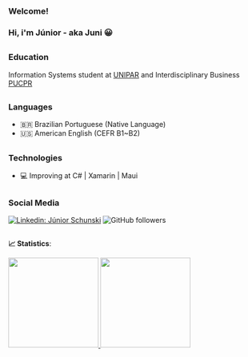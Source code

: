 ### Welcome!

### Hi, i'm Júnior - aka Juni 😀

##

### Education

Information Systems student at [UNIPAR](https://www.unipar.br/) and Interdisciplinary Business [PUCPR](https://www.pucpr.br/)

##

### Languages

* 🇧🇷 Brazilian Portuguese (Native Language)
* 🇺🇸 American English (CEFR B1~B2)

##

### Technologies

* 💻 Improving at C# | Xamarin | Maui

##

### Social Media

[![Linkedin: Júnior Schunski](https://img.shields.io/badge/-schunski-blue?style=flat-square&logo=Linkedin&logoColor=white&link=https://www.linkedin.com/in/schunski/)](https://www.linkedin.com/in/schunski/)
![GitHub followers](https://img.shields.io/github/followers/schunski?label=Follow&style=social)

##


<b> :chart_with_upwards_trend: Statistics</b>:

<div>
<a href="https://github.com/schunski">
<img height="180em" src="https://github-readme-stats.vercel.app/api/top-langs/?username=schunski&layout=compact&langs_count=7&theme=radical"/>
<img height="180em" src="https://github-readme-stats.vercel.app/api?username=schunski&show_icons=true&theme=radical&include_all_commits=true&count_private=true"/>
</div>
 
  
